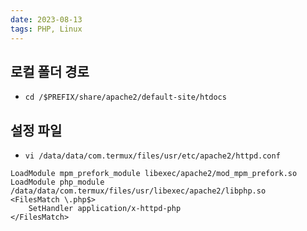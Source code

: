 ```yaml
---
date: 2023-08-13
tags: PHP, Linux
---
```


## 로컬 폴더 경로

- `cd /$PREFIX/share/apache2/default-site/htdocs`



## 설정 파일

- `vi /data/data/com.termux/files/usr/etc/apache2/httpd.conf`

```
LoadModule mpm_prefork_module libexec/apache2/mod_mpm_prefork.so
LoadModule php_module /data/data/com.termux/files/usr/libexec/apache2/libphp.so
<FilesMatch \.php$>
	SetHandler application/x-httpd-php
</FilesMatch>
```
